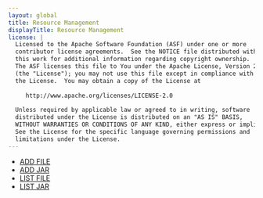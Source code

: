 ```yaml
---
layout: global
title: Resource Management
displayTitle: Resource Management
license: |
  Licensed to the Apache Software Foundation (ASF) under one or more
  contributor license agreements.  See the NOTICE file distributed with
  this work for additional information regarding copyright ownership.
  The ASF licenses this file to You under the Apache License, Version 2.0
  (the "License"); you may not use this file except in compliance with
  the License.  You may obtain a copy of the License at
 
     http://www.apache.org/licenses/LICENSE-2.0
 
  Unless required by applicable law or agreed to in writing, software
  distributed under the License is distributed on an "AS IS" BASIS,
  WITHOUT WARRANTIES OR CONDITIONS OF ANY KIND, either express or implied.
  See the License for the specific language governing permissions and
  limitations under the License.
---
```


* [ADD FILE](sql-ref-syntax-aux-resource-mgmt-add-file.html)
* [ADD JAR](sql-ref-syntax-aux-resource-mgmt-add-jar.html)
* [LIST FILE](sql-ref-syntax-aux-resource-mgmt-list-file.html)
* [LIST JAR](sql-ref-syntax-aux-resource-mgmt-list-jar.html)